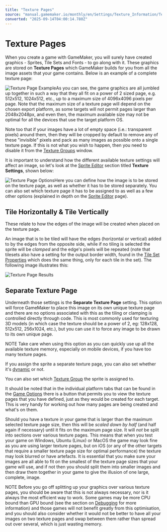 ```yaml
---
title: "Texture Pages"
source: "manual.gamemaker.io/monthly/en/Settings/Texture_Information/Texture_Pages.htm"
converted: "2025-09-14T04:00:14.780Z"
---
```


# Texture Pages

When you create a game with GameMaker, you will surely have created graphics - Sprites, Tile Sets and Fonts - to go along with it. These graphics are stored on **Texture Pages** which GameMaker builds for you from all the image assets that your game contains. Below is an example of a complete texture page:

![Texture Page Example](../../assets/Images/Settings/Texture_Page_Example.png)As you can see, the game graphics are all jumbled up together in such a way that they all fit on a power of 2 sized page, e.g. 512x512, 1024x512, etc., up to a maximum size of 4096x4096 pixels per page. Note that the maximum size of a texture page will depend on the chosen export platform, as some targets will not permit pages larger than 2048x2048px, and even then, the maximum available size may not be optimal for all the devices that use the target platform OS.

Note too that if your images have a lot of empty space (i.e.: transparent pixels) around them, then they will be cropped by default to remove any of these "invisible" pixels and pack as many images as possible onto a single texture page. If this is not what you wish to happen, then you need to disable it from the [Texture Groups](../Texture_Groups.md) window.

It is important to understand how the different available texture settings will affect an image, so let's look at the [Sprite Editor](../../The_Asset_Editors/Sprites.md) section titled **Texture Settings**, shown below:

![Texture Page Options](../../assets/Images/Settings/Texture_Page_Options.png)Here you can define how the image is to be stored on the texture page, as well as whether it has to be stored separately. You can also set which texture page it has to be assigned to as well as a few other options (explained in depth on the [Sprite Editor](../../The_Asset_Editors/Sprites.md) page).

## Tile Horizontally & Tile Vertically

These relate to how the edges of the image will be created when placed on the texture page.

An image that is to be tiled will have the edges (horizontal or vertical) added to by the edges from the opposite side, while if no tiling is selected the sprite will be _clamped_ and the edge's pixels will be repeated (note that tilesets also have a setting for the output border width, found in the [Tile Set Properties](../../The_Asset_Editors/Tile_Sets.md) which does the same thing, only for each tile in the set). The following image illustrates this:

![Texture Page Results](../../assets/Images/Settings/Texture_Page_Results.png)

## Separate Texture Page

Underneath those settings is the **Separate Texture Page** setting. This option will force GameMaker to place this image on its own unique texture page and there are no options associated with this as the tiling or clamping is controlled directly through code. This is most commonly used for texturing 3D models (in which case the texture should be a power of 2, eg: 128x128, 512x512, 256x1024, etc.), but you can use it to force any image to be drawn to its own unique page.

NOTE Take care when using this option as you can quickly use up all the available texture memory, especially on mobile devices, if you have too many texture pages.

If you assign the sprite a separate texture page, you can also set whether it's [dynamic](Dynamic_Textures.md) or not.

You can also set which [Texture Group](../Texture_Groups.md) the sprite is assigned to.

It should be noted that in the individual platform tabs that can be found in the [Game Options](../Game_Options.md) there is a button that permits you to view the texture pages that you have defined, just as they would be created for each target. This is very handy for working out how many pages are being created and what's on them.

Should you have a texture in your game that is larger than the maximum selected texture page size, then this will be _scaled down by half_ (and half again if necessary) until it fits on the maximum page size. It will _not_ be split into sections over various texture pages. This means that when you test your game on Windows, Ubuntu (Linux) or MacOS the game may look fine as you are using larger texture pages, but on iOS (or any of the other targets that require a smaller texture page size for optimal performance) the texture may look blurred or have artefacts. It is essential that you make sure your images are all able to fit on the smallest of the texture page sizes that your game will use, and if not then you should split them into smaller images and then draw them together in your game to give the illusion of one large, complete, image.

NOTE Before you go off splitting up your graphics over various texture pages, you should be aware that this is not always necessary, nor is it always the most efficient way to work. Some games may be more CPU bound than GPU bound (see the section on [Debugging](../../Introduction/Debugging.md) for more information) and those games will not benefit greatly from this optimisation, and you should also consider whether it would not be better to have all your images on two texture pages and swap between them rather than spread out over several, which is just wasting memory.